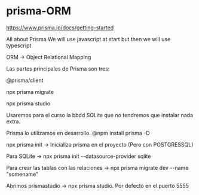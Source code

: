 # prisma-ORM

https://www.prisma.io/docs/getting-started

All about Prisma.We will use javascript at start but then we will use typescript

ORM ->  Object Relational Mapping

Las partes principales de Prisma son tres:

@prisma/client

npx prisma migrate

npx prisma studio

Usaremos para el curso la bbdd SQLite que no tendremos que instalar nada extra.

Prisma lo utilizamos en desarrollo. @npm install prisma -D

npx prisma init -> Inicializa prisma en el proyecto (Pero con POSTGRESSQL)

Para SQLite -> npx prisma init --datasource-provider sqlite

Para crear las tablas con las relaciones -> npx prisma migrate dev --name "somename"

Abrimos prismastudio -> npx prisma studio. Por defecto en el puerto 5555